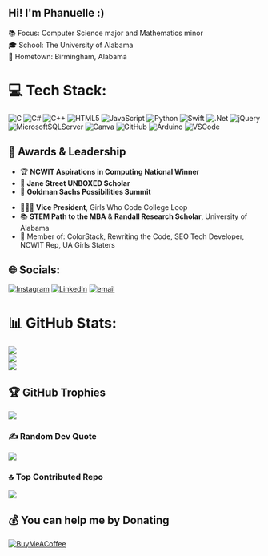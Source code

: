## Hi! I'm Phanuelle :)

📚 Focus: Computer Science major and Mathematics minor <br/>
🎓 School: The University of Alabama <br/>
📍 Hometown: Birmingham, Alabama <br/>

# 💻 Tech Stack:
![C](https://img.shields.io/badge/c-%2300599C.svg?style=flat-square&logo=c&logoColor=white) ![C#](https://img.shields.io/badge/c%23-%23239120.svg?style=flat-square&logo=csharp&logoColor=white) ![C++](https://img.shields.io/badge/c++-%2300599C.svg?style=flat-square&logo=c%2B%2B&logoColor=white) ![HTML5](https://img.shields.io/badge/html5-%23E34F26.svg?style=flat-square&logo=html5&logoColor=white) ![JavaScript](https://img.shields.io/badge/javascript-%23323330.svg?style=flat-square&logo=javascript&logoColor=%23F7DF1E) ![Python](https://img.shields.io/badge/python-3670A0?style=flat-square&logo=python&logoColor=ffdd54) ![Swift](https://img.shields.io/badge/swift-F54A2A?style=flat-square&logo=swift&logoColor=white) ![.Net](https://img.shields.io/badge/.NET-5C2D91?style=flat-square&logo=.net&logoColor=white) ![jQuery](https://img.shields.io/badge/jquery-%230769AD.svg?style=flat-square&logo=jquery&logoColor=white) ![MicrosoftSQLServer](https://img.shields.io/badge/Microsoft%20SQL%20Server-CC2927?style=flat-square&logo=microsoft%20sql%20server&logoColor=white) ![Canva](https://img.shields.io/badge/Canva-%2300C4CC.svg?style=flat-square&logo=Canva&logoColor=white) ![GitHub](https://img.shields.io/badge/github-%23121011.svg?style=flat-square&logo=github&logoColor=white) ![Arduino](https://img.shields.io/badge/-Arduino-00979D?style=flat-square&logo=Arduino&logoColor=white) ![VSCode](https://img.shields.io/badge/VSCode-%23007ACC.svg?style=flat-square&logo=visual-studio-code&logoColor=white)

## 🏅 Awards & Leadership

- 🏆 **NCWIT Aspirations in Computing National Winner**
- 🧠 **Jane Street UNBOXED Scholar**
- 💼 **Goldman Sachs Possibilities Summit**
<!-- 🏛️ **NASA Patent Innovation Finalist** – Aller-Strike Project-->
- 👩🏽‍💻 **Vice President**, Girls Who Code College Loop
- 📚 **STEM Path to the MBA** & **Randall Research Scholar**, University of Alabama
- 🌈 Member of: ColorStack, Rewriting the Code, SEO Tech Developer, NCWIT Rep, UA Girls Staters

## 🌐 Socials:
[![Instagram](https://img.shields.io/badge/Instagram-%23E4405F.svg?logo=Instagram&logoColor=white)](https://instagram.com/phanuelle.m) [![LinkedIn](https://img.shields.io/badge/LinkedIn-%230077B5.svg?logo=linkedin&logoColor=white)](https://linkedin.com/in/phanuelle-manuel) [![email](https://img.shields.io/badge/Email-D14836?logo=gmail&logoColor=white)](mailto:phanmanuel9@gmail.com) 


# 📊 GitHub Stats:
![](https://github-readme-stats.vercel.app/api?username=phanuelle973&theme=material-palenight&hide_border=false&include_all_commits=false&count_private=false)<br/>
![](https://nirzak-streak-stats.vercel.app/?user=phanuelle973&theme=material-palenight&hide_border=false)<br/>
![](https://github-readme-stats.vercel.app/api/top-langs/?username=phanuelle973&theme=material-palenight&hide_border=false&include_all_commits=false&count_private=false&layout=compact)

## 🏆 GitHub Trophies
![](https://github-profile-trophy.vercel.app/?username=phanuelle973&theme=radical&no-frame=false&no-bg=true&margin-w=4)

### ✍️ Random Dev Quote
![](https://quotes-github-readme.vercel.app/api?type=horizontal&theme=radical)

### 🔝 Top Contributed Repo
![](https://github-contributor-stats.vercel.app/api?username=phanuelle973&limit=5&theme=material-palenight&combine_all_yearly_contributions=true)

  ## 💰 You can help me by Donating
  [![BuyMeACoffee](https://img.shields.io/badge/Buy%20Me%20a%20Coffee-ffdd00?style=for-the-badge&logo=buy-me-a-coffee&logoColor=black)](https://buymeacoffee.com/phanuellemanuel) 

  
<!-- Proudly created with GPRM ( https://gprm.itsvg.in ) -->
